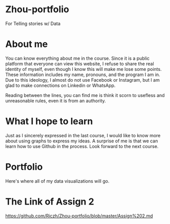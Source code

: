 # Zhou-portfolio
For Telling stories w/ Data

# About me 
You can know everything about me in the course. Since it is a public platform that everyone can view this website, I refuse to share the real identity of myself, even though I know this will make me lose some points. These information includes my name, pronouns, and the program I am in. Due to this ideology, I almost do not use Facebook or Instagram, but I am glad to make connections on Linkedin or WhatsApp. 

Reading between the lines, you can find me is think it scorn to usefless and unreasonable rules, even it is from an authority.
 
# What I hope to learn 
Just as I sincerely expressed in the last course, I would like to know more about using graphs to express my ideas. A surprise of me is that we can learn how to use Github in the process. Look forward to the next course.

# Portfolio
Here's where all of my data visualizations will go.

# The Link of Assign 2
https://github.com/Riczh/Zhou-portfolio/blob/master/Assign%202.md
